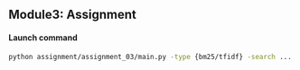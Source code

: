 ## Module3: Assignment

#### Launch command

```bash
python assignment/assignment_03/main.py -type {bm25/tfidf} -search ...
```